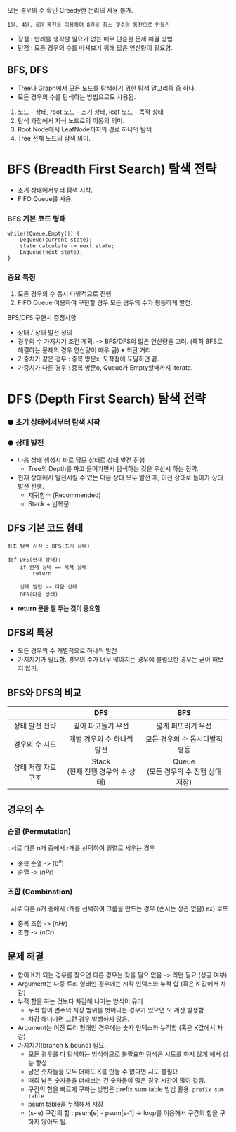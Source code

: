 모든 경우의 수 확인
Greedy한 논리의 사용 불가.

`1원, 4원, 6원 동전을 이용하여 8원을 최소 갯수의 동전으로 만들기`

- 장점 : 반례를 생각할 필요가 없는 매우 단순한 문제 해결 방법.
- 단점 : 모든 경우의 수를 따져보기 위해 많은 연산량이 필요함.

 ## BFS, DFS
 - Tree나 Graph에서 모든 노드를 탐색하기 위한 탐색 알고리즘 중 하나.
 - 모든 경우의 수를 탐색하는 방법으로도 사용됨.

1. 노드 - 상태, root 노드 - 초기 상태, leaf 노드 - 목적 상태
2. 탐색 과정에서 자식 노드로의 이동의 의미.
3. Root Node에서 LeafNode까지의 경로 하나의 탐색
4. Tree 전체 노드의 탐색 의미.

# BFS (Breadth First Search) 탐색 전략
- 초기 상태에서부터 탐색 시작.
- FIFO Queue를 사용.

### BFS 기본 코드 형태
```
while(!Queue.Empty()) {
    Dequeue(current state);
    state calculate -> next state;
    Enqueue(next state);
}
```

### 중요 특징
1. 모든 경우의 수 동시 다발적으로 진행
2. FIFO Queue 이용하여 구현할 경우 모든 경우의 수가 평등하게 발전.

BFS/DFS 구현시 결정사항
- 상태 / 상태 발전 정의
- 경우의 수 가지치기 조건 계획.
-> BFS/DFS의 많은 연산량을 고려. (특히 BFS로 해결하는 문제의 경우 연산량이 매우 큼)
※ 최단 거리
- 가중치가 같은 경우 : 중복 방문x, 도착점에 도달하면 끝.
- 가중치가 다른 경우 : 중복 방문o, Queue가 Empty할때까지 iterate.

# DFS (Depth First Search) 탐색 전략
### ● 초기 상태에서부터 탐색 시작

### ● 상태 발전

- 다음 상태 생성시 바로 당므 상태로 상태 발전 진행
    - Tree의 Depth를 파고 들어가면서 탐색하는 것을 우선시 하는 전략.
- 현재 상태에서 발전시킬 수 있는 다음 상태 모두 발전 후, 이전 상태로 돌아가 상태 발전 진행.
    - 재귀함수 (Recommended)
    - Stack + 반복문


## DFS 기본 코드 형태
```
최초 탐색 시작 : DFS(초기 상태)
```
```
def DFS(현재 상태):
    if 현재 상태 == 목적 상태:
        return

    상태 발전 -> 다음 상태
    DFS(다음 상태)
```
- __return 문을 잘 두는 것이 중요함__

## DFS의 특징

- 모든 경우의 수 개별적으로 하나씩 발전
- 가지치기가 필요함. 경우의 수가 너무 많아지는 경우에 불펼요한 경우는 굳이 해보지 않기.

## BFS와 DFS의 비교
||DFS|BFS|
|:---:|:---:|:---:|
|상태 발전 전략|깊이 파고들기 우선|넓게 퍼뜨리기 우선|
|경우의 수 시도|개별 경우의 수 하나씩 발전|모든 경우의 수 동시다발적 평등|
|상태 저장 자료구조|Stack<br>(현재 진행 경우의 수 상태) | Queue<br>(모든 경우의 수 진행 상태 저장)|

## 경우의 수

### 순열 (Permutation)
: 서로 다른 n개 중에서 r개를 선택하여 일렬로 세우는 경우
- 중복 순열 -> ($6^n$)
- 순열 -> ($nPr$)
### 조합 (Combination)
: 서로 다른 n개 중에서 r개를 선택하여 그룹을 만드는 경우 (순서는 상관 없음) ex) 로또
- 중복 조합 -> ($nHr$)
- 조합 -> ($nCr$)



## 문제 해결 
- 합이 K가 되는 경우를 찾으면 다른 경우는 찾을 필요 없음 -> 리턴 필요 (성공 여부)
- Argument는 다중 트리 형태인 경우에는 시작 인덱스와 누적 합 (혹은 K 값에서 차감)
- 누적 합을 하는 것보다 차감해 나가는 방식이 유리
    - 누적 합이 변수의 저장 범위를 벗어나는 경우가 있으면 오 계산 발생함
    - 차감 해나가면 그런 경우 발생하지 않음.
- Argument는 이진 트리 형태인 경우에는 숫자 인덱스와 누적합 (혹은 K값에서 차감)
- 가지치기(branch & bound) 필요.
    - 모든 경우를 다 탐색하는 방식이므로 불필요한 탐색은 시도를 하지 않게 해서 성능 향상
    - 남은 숫자들을 모두 더해도 K를 만들 수 없다면 시도 불필요
    - 매회 남은 숫자들을 더해보는 건 숫자들이 많은 경우 시간이 많이 걸림.
    - 구간의 합을 빠르게 구하는 방법은 prefix sum table 방법 활용.
    `prefix sum table`
    - psum table을 누적해서 저장
    - (s~e) 구간의 합 : psum[e] - psum[s-1] -> loop를 이용해서 구간의 합을 구하지 않아도 됨.
    